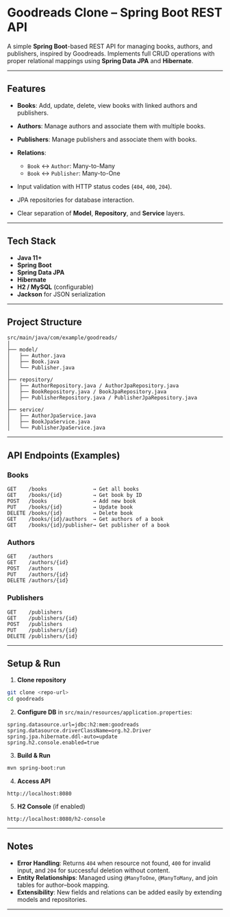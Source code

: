 # Goodreads Clone – Spring Boot REST API

A simple **Spring Boot**-based REST API for managing books, authors, and publishers, inspired by Goodreads.
Implements full CRUD operations with proper relational mappings using **Spring Data JPA** and **Hibernate**.

---

## Features

* **Books**: Add, update, delete, view books with linked authors and publishers.
* **Authors**: Manage authors and associate them with multiple books.
* **Publishers**: Manage publishers and associate them with books.
* **Relations**:

  * `Book` ↔ `Author`: Many-to-Many
  * `Book` ↔ `Publisher`: Many-to-One
* Input validation with HTTP status codes (`404`, `400`, `204`).
* JPA repositories for database interaction.
* Clear separation of **Model**, **Repository**, and **Service** layers.

---

## Tech Stack

* **Java 11+**
* **Spring Boot**
* **Spring Data JPA**
* **Hibernate**
* **H2 / MySQL** (configurable)
* **Jackson** for JSON serialization

---

## Project Structure

```
src/main/java/com/example/goodreads/
│
├── model/
│   ├── Author.java
│   ├── Book.java
│   └── Publisher.java
│
├── repository/
│   ├── AuthorRepository.java / AuthorJpaRepository.java
│   ├── BookRepository.java / BookJpaRepository.java
│   ├── PublisherRepository.java / PublisherJpaRepository.java
│
├── service/
│   ├── AuthorJpaService.java
│   ├── BookJpaService.java
│   └── PublisherJpaService.java
```

---

## API Endpoints (Examples)

### **Books**

```
GET    /books               → Get all books
GET    /books/{id}          → Get book by ID
POST   /books               → Add new book
PUT    /books/{id}          → Update book
DELETE /books/{id}          → Delete book
GET    /books/{id}/authors  → Get authors of a book
GET    /books/{id}/publisher→ Get publisher of a book
```

### **Authors**

```
GET    /authors
GET    /authors/{id}
POST   /authors
PUT    /authors/{id}
DELETE /authors/{id}
```

### **Publishers**

```
GET    /publishers
GET    /publishers/{id}
POST   /publishers
PUT    /publishers/{id}
DELETE /publishers/{id}
```

---

## Setup & Run

1. **Clone repository**

```bash
git clone <repo-url>
cd goodreads
```

2. **Configure DB** in `src/main/resources/application.properties`:

```properties
spring.datasource.url=jdbc:h2:mem:goodreads
spring.datasource.driverClassName=org.h2.Driver
spring.jpa.hibernate.ddl-auto=update
spring.h2.console.enabled=true
```

3. **Build & Run**

```bash
mvn spring-boot:run
```

4. **Access API**

```
http://localhost:8080
```

5. **H2 Console** (if enabled)

```
http://localhost:8080/h2-console
```

---

## Notes

* **Error Handling**: Returns `404` when resource not found, `400` for invalid input, and `204` for successful deletion without content.
* **Entity Relationships**: Managed using `@ManyToOne`, `@ManyToMany`, and join tables for author–book mapping.
* **Extensibility**: New fields and relations can be added easily by extending models and repositories.

---

